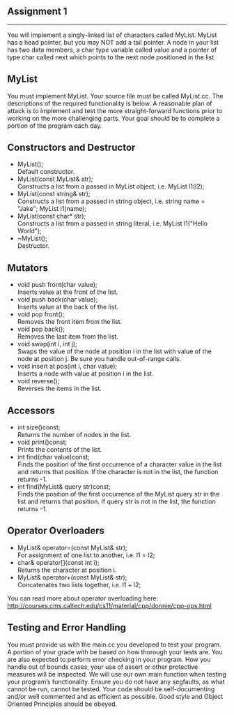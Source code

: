 Assignment 1
------------
------------

You will implement a singly-linked list of characters called MyList. MyList has a head pointer, but you may NOT add a tail pointer. A node in your list has two data members, a char type variable called value and a pointer of type char called next which points to the next node positioned in the list.

MyList
------

You must implement MyList. Your source file must be called MyList.cc. The descriptions of the
required functionality is below. A reasonable plan of attack is to implement and test the more
straight-forward functions prior to working on the more challenging parts. Your goal should be to
complete a portion of the program each day.

Constructors and Destructor
---------------------------

  * MyList(); <br />
  		Default constructor.
  * MyList(const MyList& str);
       <br />Constructs a list from a passed in MyList object, i.e. MyList l1(l2);
  * MyList(const string& str);
       <br />Constructs a list from a passed in string object, i.e. string name = "Jake"; MyList l1(name);
  * MyList(const char* str);
       <br />Constructs a list from a passed in string literal, i.e. MyList l1("Hello World");
  * ~MyList();
       <br />Destructor.
      
Mutators
--------

  * void push front(char value);
       <br />Inserts value at the front of the list.
  * void push back(char value);
       <br />Inserts value at the back of the list.
  * void pop front();
       <br />Removes the front item from the list.
  * void pop back();
       <br />Removes the last item from the list.
  * void swap(int i, int j);
       <br />Swaps the value of the node at position i in the list with value of the node at position j.
      Be sure you handle out-of-range calls.
  * void insert at pos(int i, char value);
       <br />Inserts a node with value at position i in the list.
  * void reverse();
       <br />Reverses the items in the list.

Accessors
---------

  * int size()const;
       <br />Returns the number of nodes in the list.
  * void print()const;
       <br />Prints the contents of the list.
  * int find(char value)const;
       <br />Finds the position of the first occurrence of a character value in the list and returns that position. If the character is not in the list, the function returns -1.
  * int find(MyList& query str)const;
       <br />Finds the position of the first occurrence of the MyList query str in the list and returns that position. If query str is not in the list, the function returns -1.
      
Operator Overloaders
--------------------

  * MyList& operator=(const MyList& str);
       <br />For assignment of one list to another, i.e. l1 = l2;
  * char& operator[](const int i);
       <br />Returns the character at position i.
  * MyList& operator+(const MyList& str);
       <br />Concatenates two lists together, i.e. l1 + l2;
  
  You can read more about operator overloading here:
  http://courses.cms.caltech.edu/cs11/material/cpp/donnie/cpp-ops.html
  
Testing and Error Handling
--------------------------

You must provide us with the main.cc you developed to test your program. A portion of your
grade with be based on how thorough your tests are. You are also expected to perform error
checking in your program. How you handle out of bounds cases, your use of assert or other
protective measures will be inspected. We will use our own main function when testing
your program’s functionality. Ensure you do not have any segfaults, as what cannot
be run, cannot be tested. Your code should be self-documenting and/or well commented and
as efficient as possible. Good style and Object Oriented Principles should be obeyed.
